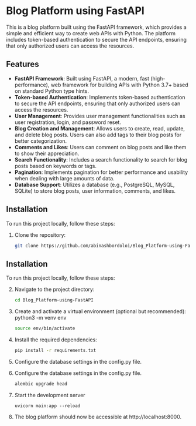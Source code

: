 # Blog Platform using FastAPI

This is a blog platform built using the FastAPI framework, which provides a simple and efficient way to create web APIs with Python. The platform includes token-based authentication to secure the API endpoints, ensuring that only authorized users can access the resources.

## Features

- **FastAPI Framework**: Built using FastAPI, a modern, fast (high-performance), web framework for building APIs with Python 3.7+ based on standard Python type hints.
- **Token-based Authentication**: Implements token-based authentication to secure the API endpoints, ensuring that only authorized users can access the resources.
- **User Management**: Provides user management functionalities such as user registration, login, and password reset.
- **Blog Creation and Management**: Allows users to create, read, update, and delete blog posts. Users can also add tags to their blog posts for better categorization.
- **Comments and Likes**: Users can comment on blog posts and like them to show their appreciation.
- **Search Functionality**: Includes a search functionality to search for blog posts based on keywords or tags.
- **Pagination**: Implements pagination for better performance and usability when dealing with large amounts of data.
- **Database Support**: Utilizes a database (e.g., PostgreSQL, MySQL, SQLite) to store blog posts, user information, comments, and likes.

## Installation

To run this project locally, follow these steps:

1. Clone the repository:

   ```bash
   git clone https://github.com/abinashbordoloi/Blog_Platform-using-FastAPI.git
   
## Installation

To run this project locally, follow these steps:

2. Navigate to the project directory:

     ```bash
     cd Blog_Platform-using-FastAPI
   
3. Create and activate a virtual environment (optional but recommended):
  python3 -m venv env
      ```bash
      source env/bin/activate
    
 
4. Install the required dependencies:

    ```bash
    pip install -r requirements.txt
    ```

5. Configure the database settings in the config.py file.
6. Configure the database settings in the config.py file.
    ```bash
    alembic upgrade head
    ```

7. Start the development server
    ```
    uvicorn main:app --reload
    ```

8. The blog platform should now be accessible at http://localhost:8000.







